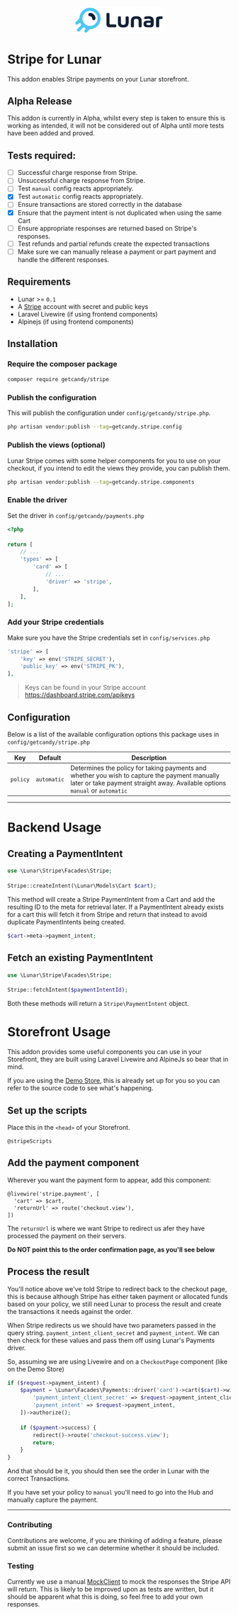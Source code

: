 <p align="center"><a href="https://lunarphp.io/" target="_blank"><img src="https://raw.githubusercontent.com/lunarphp/art/main/lunar-logo.svg" width="200" alt="Lunar"></a></p>


# Stripe for Lunar

This addon enables Stripe payments on your Lunar storefront.


## Alpha Release

This addon is currently in Alpha, whilst every step is taken to ensure this is working as intended, it will not be considered out of Alpha until more tests have been added and proved.

## Tests required:

- [ ] Successful charge response from Stripe.
- [ ] Unsuccessful charge response from Stripe.
- [ ] Test `manual` config reacts appropriately.
- [x] Test `automatic` config reacts appropriately.
- [ ] Ensure transactions are stored correctly in the database
- [x] Ensure that the payment intent is not duplicated when using the same Cart
- [ ] Ensure appropriate responses are returned based on Stripe's responses.
- [ ] Test refunds and partial refunds create the expected transactions
- [ ] Make sure we can manually release a payment or part payment and handle the different responses.

## Requirements

- Lunar >= `0.1`
- A [Stripe](http://stripe.com/) account with secret and public keys
- Laravel Livewire (if using frontend components)
- Alpinejs (if using frontend components)

## Installation

### Require the composer package

```sh
composer require getcandy/stripe
```

### Publish the configuration

This will publish the configuration under `config/getcandy/stripe.php`.

```sh
php artisan vendor:publish --tag=getcandy.stripe.config
```

### Publish the views (optional)

Lunar Stripe comes with some helper components for you to use on your checkout, if you intend to edit the views they provide, you can publish them.

```sh
php artisan vendor:publish --tag=getcandy.stripe.components
```

### Enable the driver

Set the driver in `config/getcandy/payments.php`

```php
<?php

return [
    // ...
    'types' => [
        'card' => [
            // ...
            'driver' => 'stripe',
        ],
    ],
];
```

### Add your Stripe credentials

Make sure you have the Stripe credentials set in `config/services.php`

```php
'stripe' => [
    'key' => env('STRIPE_SECRET'),
    'public_key' => env('STRIPE_PK'),
],
```

> Keys can be found in your Stripe account https://dashboard.stripe.com/apikeys

## Configuration

Below is a list of the available configuration options this package uses in `config/getcandy/stripe.php`

| Key | Default | Description |
| --- | --- | --- |
| `policy` | `automatic` | Determines the policy for taking payments and whether you wish to capture the payment manually later or take payment straight away. Available options `manual` or `automatic` |

---

# Backend Usage

## Creating a PaymentIntent

```php
use \Lunar\Stripe\Facades\Stripe;

Stripe::createIntent(\Lunar\Models\Cart $cart);
```

This method will create a Stripe PaymentIntent from a Cart and add the resulting ID to the meta for retrieval later. If a PaymentIntent already exists for a cart this will fetch it from Stripe and return that instead to avoid duplicate PaymentIntents being created.

```php
$cart->meta->payment_intent;
```

## Fetch an existing PaymentIntent

```php
use \Lunar\Stripe\Facades\Stripe;

Stripe::fetchIntent($paymentIntentId);
```

Both these methods will return a `Stripe\PaymentIntent` object.

# Storefront Usage

This addon provides some useful components you can use in your Storefront, they are built using Laravel Livewire and AlpineJs so bear that in mind.

If you are using the [Demo Store](https://github.com/getcandy/demo-store), this is already set up for you so you can refer to the source code to see what's happening.

## Set up the scripts

Place this in the `<head>` of your Storefront.

```blade
@stripeScripts
```

## Add the payment component

Wherever you want the payment form to appear, add this component:

```blade
@livewire('stripe.payment', [
  'cart' => $cart,
  'returnUrl' => route('checkout.view'),
])
```

The `returnUrl` is where we want Stripe to redirect us afer they have processed the payment on their servers.

**Do NOT point this to the order confirmation page, as you'll see below**

## Process the result

You'll notice above we've told Stripe to redirect back to the checkout page, this is because although Stripe has either taken payment or allocated funds based on your policy, we still need Lunar to process the result and create the transactions it needs against the order.

When Stripe redirects us we should have two parameters passed in the query string. `payment_intent_client_secret` and `payment_intent`. We can then check for these values and pass them off using Lunar's Payments driver.

So, assuming we are using Livewire and on a `CheckoutPage` component (like on the Demo Store)

```php
if ($request->payment_intent) {
    $payment = \Lunar\Facades\Payments::driver('card')->cart($cart)->withData([
        'payment_intent_client_secret' => $request->payment_intent_client_secret,
        'payment_intent' => $request->payment_intent,
    ])->authorize();

    if ($payment->success) {
        redirect()->route('checkout-success.view');
        return;
    }
}

```

And that should be it, you should then see the order in Lunar with the correct Transactions.

If you have set your policy to `manual` you'll need to go into the Hub and manually capture the payment.

---

### Contributing

Contributions are welcome, if you are thinking of adding a feature, please submit an issue first so we can determine whether it should be included.


### Testing

Currently we use a manual [MockClient](https://github.com/getcandy/stripe/blob/main/tests/Stripe/MockClient.php) to mock the responses the Stripe API will return. This is likely to be improved upon as tests are written, but it should be apparent what this is doing, so feel free to add your own responses.
